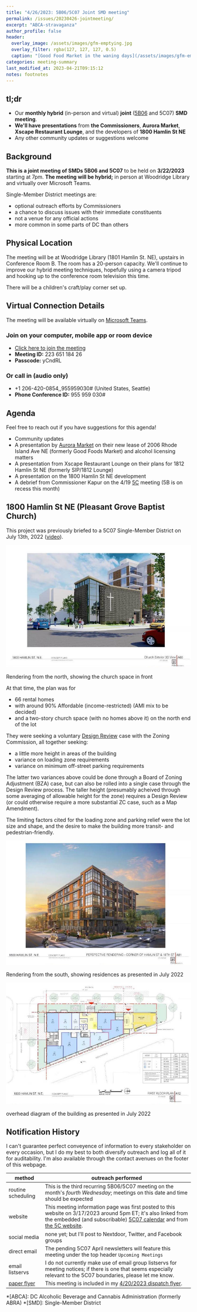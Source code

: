 ```yaml
---
title: "4/26/2023: 5B06/5C07 Joint SMD meeting"
permalink: /issues/20230426-jointmeeting/
excerpt: "ABCA-stravaganza"
author_profile: false
header:
  overlay_image: /assets/images/gfm-emptying.jpg
  overlay_filter: rgba(127, 127, 127, 0.5)
  caption: "[Good Food Market in the waning days](/assets/images/gfm-emptying.jpg)"
categories: meeting-summary
last_modified_at: 2023-04-21T09:15:12
notes: footnotes
---
```

## tl;dr
- Our **monthly hybrid** (in-person and virtual) **joint** ([5B06](https://anc5b06.com) and 5C07) **SMD meeting**.
- **We'll have presentations** from **the Commissioners**, **Aurora Market**, **Xscape Restaurant Lounge**, and the developers of **1800 Hamlin St NE**
- Any other community updates or suggestions welcome

## Background
**This is a joint meeting of SMDs 5B06 and 5C07** to be held on **3/22/2023** starting at 7pm. **The meeting will be hybrid;** in person at Woodridge Library and virtually over Microsoft Teams.

Single-Member District meetings are:
- optional outreach efforts by Commissioners
- a chance to discuss issues with their immediate constituents
- not a venue for any official actions
- more common in some parts of DC than others

## Physical Location
The meeting will be at Woodridge Library (1801 Hamlin St. NE), upstairs in Conference Room B. The room has a 20-person capacity. We'll continue to improve our hybrid meeting techniques, hopefully using a camera tripod and hooking up to the conference room television this time.

There will be a children's craft/play corner set up.

## Virtual Connection Details
The meeting will be available virtually on [Microsoft Teams](https://www.microsoft.com/en-us/microsoft-teams/download-app).
### Join on your computer, mobile app or room device
- [Click here to join the meeting](https://teams.microsoft.com/l/meetup-join/19%3ameeting_YTJjOWU0ZjktMWU3Mi00YmE2LTkyYjUtYmUzYzJlMWE2NGUy%40thread.v2/0?context=%7b%22Tid%22%3a%228fe449f1-8b94-4fb7-9906-6f939da82d73%22%2c%22Oid%22%3a%22fe41fa96-a564-4c7e-bcd4-e44346276d35%22%7d)
- **Meeting ID:** 223 651 184 26
- **Passcode:** yCndRL

### Or call in (audio only)
- +1 206-420-0854,,955959030# (United States, Seattle)
- **Phone Conference ID:** 955 959 030#

## Agenda
Feel free to reach out if you have suggestions for this agenda!

- Community updates
- A presentation by [Aurora Market](https://auroramarket.biz/) on their new lease of 2006 Rhode Island Ave NE (formerly Good Foods Market) and alcohol licensing matters
- A presentation from Xscape Restaurant Lounge on their plans for 1812 Hamlin St NE (formerly SIP/1812 Lounge)
- A presentation on the 1800 Hamlin St NE development
- A debrief from Commissioner Kapur on the 4/19 [5C](/issues/20230419-5cmeeting/) meeting (5B is on recess this month)

## 1800 Hamlin St NE (Pleasant Grove Baptist Church)
This project was previously briefed to a 5C07 Single-Member District on July 13th, 2022 ([video](https://dcnet.webex.com/webappng/sites/dcnet/recording/6ce78429e525103abbff005056813512/playback)).

[![rendering from the north](/assets/images/1800hamlin/rendering-north.jpg)](/assets/images/1800hamlin/rendering-north.jpg)
<p class="caption">Rendering from the north, showing the church space in front</p>

At that time, the plan was for
- 66 rental homes
- with around 90% Affordable (income-restricted) (AMI mix to be decided)
- and a two-story church space (with no homes above it) on the north end of the lot

They were seeking a voluntary [Design Review](https://dcoz.dc.gov/page/design-review) case with the Zoning Commission, all together seeking:
- a little more height in areas of the building
- variance on loading zone requirements
- variance on minimum off-street parking requirements

The latter two variances above could be done through a Board of Zoning Adjustment (BZA) case, but can also be rolled into a single case through the Design Review process. The taller height (presumably acheived through some averaging of allowable height for the zone) requires a Design Review (or could otherwise require a more substantial ZC case, such as a Map Amendment).

The limiting factors cited for the loading zone and parking relief were the lot size and shape, and the desire to make the building more transit- and pedestrian-friendly.

[![rendering from the south](/assets/images/1800hamlin/rendering-south.jpg)](/assets/images/1800hamlin/rendering-south.jpg)
<p class="caption">Rendering from the south, showing residences as presented in July 2022</p>

[![overhead map](/assets/images/1800hamlin/overhead-map.jpg)](/assets/images/1800hamlin/overhead-map.jpg)
<p class="caption">overhead diagram of the building as presented in July 2022</p>

## Notification History
I can't guarantee perfect conveyence of information to every stakeholder on every occasion, but I do my best to both diversify outreach and log all of it for auditability. I'm also available through the contact avenues on the footer of this webpage.

|method|outreach performed|
|---|---|
|routine scheduling|This is the third recurring 5B06/5C07 meeting on the month's *fourth Wednesday*; meetings on this date and time should be expected|
|website|This meeting information page was first posted to this website on 3/17/2023 around 5pm ET; it's also linked from the embedded (and subscribable) [5C07 calendar](/calendar/) and from [the 5C website](https://anc-5c.com/calendar/).|
|social media|none yet; but I'll post to Nextdoor, Twitter, and Facebook groups|
|direct email|The pending 5C07 April newsletters will feature this meeting under the top header `Upcoming Meetings`|
|email listservs|I do not currently make use of email group listservs for meeting notices; if there is one that seems especially relevant to the 5C07 boundaries, please let me know.|
|[paper flyer](/flyers/)|This meeting is included in my [4/20/2023 dispatch flyer](/assets/documents/flyer-20230420.pdf).|

*[ABCA]: DC Alcoholic Beverage and Cannabis Administration (formerly ABRA)
*[SMD]: Single-Member District